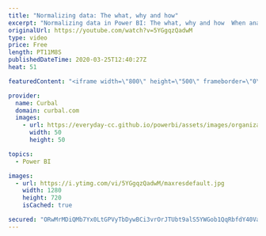```yaml
---
title: "Normalizing data: The what, why and how"
excerpt: "Normalizing data in Power BI: The what, why and how  When analyzing data by population, plotting the row data against the geographical location will fail to reveal important patterns when comparing countries with big differences in population and this is when it is useful to normalize the data. Let me"
originalUrl: https://youtube.com/watch?v=5YGgqzQadwM
type: video
price: Free
length: PT11M8S
publishedDateTime: 2020-03-25T12:40:27Z
heat: 51

featuredContent: "<iframe width=\"800\" height=\"500\" frameborder=\"0\" src=\"https://www.youtube.com/embed/5YGgqzQadwM\" allow=\"accelerometer; autoplay; encrypted-media; gyroscope; picture-in-picture\" allowfullscreen></iframe>"

provider:
  name: Curbal
  domain: curbal.com
  images:
    - url: https://everyday-cc.github.io/powerbi/assets/images/organizations/curbal.com-50x50.jpg
      width: 50
      height: 50

topics:
  - Power BI

images:
  - url: https://i.ytimg.com/vi/5YGgqzQadwM/maxresdefault.jpg
    width: 1280
    height: 720
    isCached: true

secured: "ORwMrMDiQMb7Yx0LtGPVyTbDywBCi3vrOrJTUbt9alS5YWGob1QqRbfdY40VaxZg0chy5q+3mwtt1SX28Vr+uaejcCP2XpWpwpM79xq9y/xPXYdR1BlrOIYC8MBx1UYyXtTaEEJgFs6OB7pCENb+bPdwZSbatxYVszbzSunIN4UE3qFtCHRxgsONbaRnWfIde3FAUC+x0pvR9BKn2xEocUoSD+026ooBUlghoV2XUGqjFPn740Bxqog7OXHxdMLm/j81MluRqG+IrlXHoHvJcoYPkQ5EK1di7OlY0olwucwXoPSEblwl/EeJdSLmDYCIduwa4UMZv0dNgrMIT1eK3gsMXTm7qESpF7lXbvwNCDAPmz03ii4aGIpR7dgF9V41/WXbFjPmYXz84oTIXO0C+/VyL5ODfiXEMAN2hfp6N3o=;Hakdg925mV19balzbnvF2g=="
---
```


